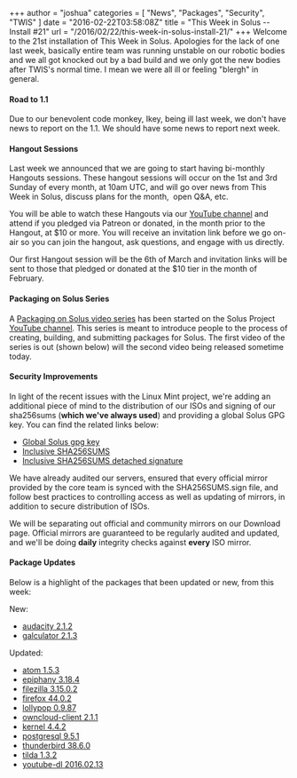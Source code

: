 +++
author = "joshua"
categories = [
"News",
"Packages",
"Security",
"TWIS"
]
date =  "2016-02-22T03:58:08Z"
title = "This Week in Solus -- Install #21"
url = "/2016/02/22/this-week-in-solus-install-21/"
+++ 
Welcome to the 21st installation of This Week in Solus. Apologies for the lack of one last week, basically entire team was running unstable on our robotic bodies and we all got knocked out by a bad build and we only got the new bodies after 
TWIS's normal time. I mean we were all ill or feeling "blergh" in general.
      
#### Road to 1.1

Due to our benevolent code monkey, Ikey, being ill last week, we don't have news to report on the 1.1. We should have some news to report next week.

#### Hangout Sessions

Last week we announced that we are going to start having bi-monthly Hangouts sessions. These hangout sessions will occur on the 1st and 3rd Sunday of every month, at 10am UTC, and will go over news from This Week in Solus, discuss plans for the month,  
open Q&A, etc.

You will be able to watch these Hangouts via our [YouTube channel](https://www.youtube.com/channel/UCafmzeNk3o0g79oz0qbkzNg) and attend if you pledged via Patreon or donated, in the month prior to the Hangout, at $10 or more. 
You will receive an invitation link before we go on-air so you can join the hangout, ask questions, and engage with us directly.

Our first Hangout session will be the 6th of March and invitation links will be sent to those that pledged or donated at the $10 tier in the month of February.

#### Packaging on Solus Series

A [Packaging on Solus video series](https://www.youtube.com/playlist?list=PLhhMWYdkJJbOtQirX-hgqac0xOpMTCb2v) has been started on the Solus Project 
[YouTube channel](https://www.youtube.com/channel/UCafmzeNk3o0g79oz0qbkzNg). This series is meant to introduce people to the process of creating, building, and submitting packages for Solus. The first video of the series is out 
(shown below) will the second video being released sometime today.

#### Security Improvements

In light of the recent issues with the Linux Mint project, we're adding an additional piece of mind to the distribution of our ISOs and signing of our sha256sums (**which we've always used**) and providing a global Solus GPG key. You can find the 
related links below:

- [Global Solus gpg key](https://archive.solus-project.com/solus.gpg)         
- [Inclusive SHA256SUMS](http://ikeydoherty.com/SHA256SUMS)         
- [Inclusive SHA256SUMS detached signature](http://ikeydoherty.com/SHA256SUMS.sign)

We have already audited our servers, ensured that every official mirror provided by the core team is synced with the SHA256SUMS.sign file, and follow best practices to controlling access as well as updating of mirrors, in addition to secure distribution of ISOs.

We will be separating out official and community mirrors on our Download page. Official mirrors are guaranteed to be regularly audited and updated, and we'll be doing **daily** integrity checks against **every** ISO mirror.

#### Package Updates

Below is a highlight of the packages that been updated or new, from this week:

New: 

- [audacity 2.1.2](https://git.solus-project.com/packages/audacity/commit/?id=d38b0e2fe6bfdf7f3d40b39bc882ea586b85a77d)
- [galculator 2.1.3](https://git.solus-project.com/packages/galculator/commit/?id=af59243c31123a9139945418baac91ac3cdae1f8)

Updated: 

- [atom 1.5.3](https://git.solus-project.com/packages/atom/commit/?id=dfb213ba3bb3c537d15ba1338cbee6cf2ffe3a4f)
- [epiphany 3.18.4](https://git.solus-project.com/packages/epiphany/commit/?id=de5b8df42c7ee4aa3fbcfe0612307cfc39d82d1a)
- [filezilla 3.15.0.2](https://git.solus-project.com/packages/filezilla/commit/?id=025d3596cb0c4db5ff4d4a6f766fa75edbbb32a5)
- [firefox 44.0.2](https://git.solus-project.com/packages/firefox/commit/?id=4720dedd8bcbc9b7f2993d383715d1b8f6ffebf7)
- [lollypop 0.9.87](https://git.solus-project.com/packages/lollypop/commit/?id=e5fc767d3e0c093f46837b3041234a61d9eac25f)
- [owncloud-client 2.1.1](https://git.solus-project.com/packages/owncloud-client/commit/?id=5e650f23177b030398ae502623f2507a06ef9b5c)
- [kernel 4.4.2](https://git.solus-project.com/packages/kernel/commit/?id=c97aa3e76f839c16503233c6ddd0b02e9cdf768f)
- [postgresql 9.5.1](https://git.solus-project.com/packages/postgresql/commit/?id=5ddd3887f5766422a15d877f45e59ea7dd3ba7fb)
- [thunderbird 38.6.0](https://git.solus-project.com/packages/thunderbird/commit/?id=58fc24104998ea3cc8ece8d9b93266dc293d3690)
- [tilda 1.3.2](https://git.solus-project.com/packages/tilda/commit/?id=b73e4ac51b065b9744877c9864f05b2aea307fb4)
- [youtube-dl 2016.02.13](https://git.solus-project.com/packages/youtube-dl/commit/?id=b928eb78dae628a72177638025099bac5ed5cec7)